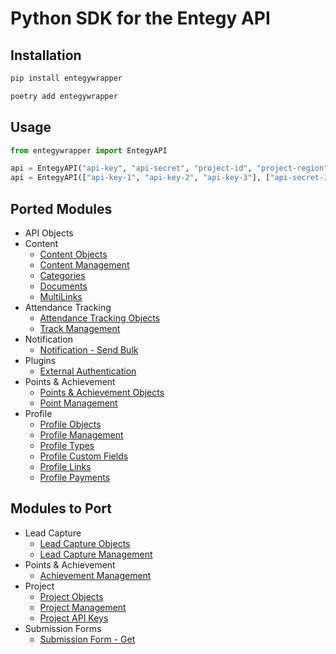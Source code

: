 # Python SDK for the Entegy API

## Installation

```bash
pip install entegywrapper

poetry add entegywrapper
```

## Usage

```python
from entegywrapper import EntegyAPI

api = EntegyAPI("api-key", "api-secret", "project-id", "project-region")
api = EntegyAPI(["api-key-1", "api-key-2", "api-key-3"], ["api-secret-1", "api-secret-2", "api-secret-3"], "project-id", "project-region")
```

## Ported Modules

-   API Objects
-   Content
    -   [Content Objects](https://situ.entegysuite.com.au/Docs/Api/content-objects)
    -   [Content Management](https://situ.entegysuite.com.au/Docs/Api/content-get)
    -   [Categories](https://situ.entegysuite.com.au/Docs/Api/category-available)
    -   [Documents](https://situ.entegysuite.com.au/Docs/Api/document-addfile)
    -   [MultiLinks](https://situ.entegysuite.com.au/Docs/Api/multilink-get)
-   Attendance Tracking
    -   [Attendance Tracking Objects](https://situ.entegysuite.com.au/Docs/Api/track-objects)
    -   [Track Management](https://situ.entegysuite.com.au/Docs/Api/track-addcheckin)
-   Notification
    -   [Notification - Send Bulk](https://situ.entegysuite.com.au/Docs/Api/notifications-send-bulk)
-   Plugins
    -   [External Authentication](https://situ.entegysuite.com.au/Docs/Api/plugins-authenticate-external)
-   Points & Achievement
    -   [Points & Achievement Objects](https://situ.entegysuite.com.au/Docs/Api/point-constants)
    -   [Point Management](https://situ.entegysuite.com.au/Docs/Api/point-award)
-   Profile
    -   [Profile Objects](https://situ.entegysuite.com.au/Docs/Api/profile-object)
    -   [Profile Management](https://situ.entegysuite.com.au/Docs/Api/profile-get)
    -   [Profile Types](https://situ.entegysuite.com.au/Docs/Api/profiletype-get)
    -   [Profile Custom Fields](https://situ.entegysuite.com.au/Docs/Api/profilecustomfield-get)
    -   [Profile Links](https://situ.entegysuite.com.au/Docs/Api/profilelink-selected)
    -   [Profile Payments](https://situ.entegysuite.com.au/Docs/Api/profile-payment-add)

## Modules to Port

-   Lead Capture
    -   [Lead Capture Objects](https://situ.entegysuite.com.au/Docs/Api/lead-capture-objects)
    -   [Lead Capture Management](https://situ.entegysuite.com.au/Docs/Api/capture-lead-add)
-   Points & Achievement
    -   [Achievement Management](https://situ.entegysuite.com.au/Docs/Api/achievement-all)
-   Project
    -   [Project Objects](https://situ.entegysuite.com.au/Docs/Api/project-objects)
    -   [Project Management](https://situ.entegysuite.com.au/Docs/Api/project-get)
    -   [Project API Keys](https://situ.entegysuite.com.au/Docs/Api/projectapikey-get)
-   Submission Forms
    -   [Submission Form - Get](https://situ.entegysuite.com.au/Docs/Api/submission-form-get)
